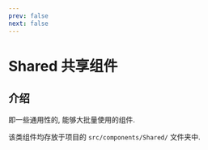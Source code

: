 ```yaml
---
prev: false
next: false
---
```


# Shared 共享组件

## 介绍

即一些通用性的, 能够大批量使用的组件.

该类组件均存放于项目的 `src/components/Shared/` 文件夹中.
